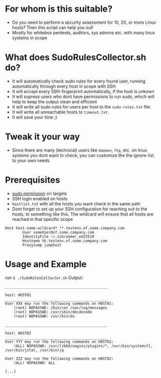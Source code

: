# For whom is this suitable?
- Do you need to perform a security assessment for 10, 20, or more Linux hosts? Then this script can help you out!
- Mostly for whitebox pentests, auditors, sys admins etc. with many linux systems in scope

# What does SudoRulesCollector.sh do?
- It will automatically check sudo rules for every found user, running automatically through every host in scope with SSH
- It will accept every SSH-fingerprint automatically, if the host is unkown
- It will supress users who dont have permissions to run sudo, which will help to keep the output clean and efficient
- It will write all sudo rules for users per host to the `sudo-rules.txt` file.
- It will write all unreachable hosts to `timeout.txt`.
- It will save your time ;)

# Tweak it your way
- Since there are many (technical) users like `daemon`, `ftp`, etc. on linux systems you dont want to check, you can customize the the ignore-list to your own needs 

# Prerequisites
- <ins>sudo permission</ins> on targets
- SSH login enabled on hosts
- `hostlist.txt` with all the hosts you want check in the same path
- Dont forget to set up your SSH configuration for reaching out to the hosts, to something like this. The wildcard will ensure that all hosts are reached in that specific scope

```
Host host-name-wildcard* !*.testenv.of.some.company.com
        User someUser@of.some.company.com
        IdentityFile ~/.ssh/oemer_ed25519
        Hostname %h.testenv.of.some.company.com
        ProxyJump jumphost
```

# Usage and Example
run `$ ./SudoRulesCollector.sh`
Output:
```
_______________________________________________

host: HOST01
_______________________________________________
User XXX may run the following commands on HOST01:
    (root) NOPASSWD: /bin/cat /var/log/messages
    (root) NOPASSWD: /usr/sbin/dmidecode
    (root) NOPASSWD: /usr/bin/du

_______________________________________________

host: HOST02
_______________________________________________
User YYY may run the following commands on HOST02:
    (ALL) NOPASSWD: /usr/lib64/nagios/plugins/*, /usr/bin/systemctl, /usr/bin/jstat, /usr/bin/jq

User ZZZ may run the following commands on HOST02:
    (ALL) NOPASSWD: ALL

[...]
```
